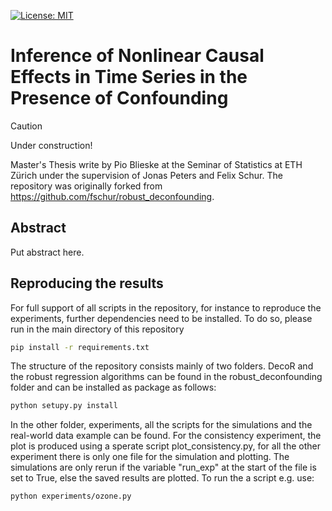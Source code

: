 [![License: MIT](https://img.shields.io/badge/License-MIT-yellow.svg)](https://opensource.org/licenses/MIT)

# Inference of Nonlinear Causal Effects in Time Series in the Presence of Confounding


> [!CAUTION]
> Under construction!

Master's Thesis write by Pio Blieske at the Seminar of Statistics at ETH Zürich under the supervision of Jonas Peters and Felix Schur. The repository was originally forked from https://github.com/fschur/robust_deconfounding.

## Abstract

Put abstract here.


## Reproducing the results
For full support of all scripts in the repository, for instance to reproduce the experiments, further dependencies need
to be installed. 
To do so, please run in the main directory of this repository 
```bash
pip install -r requirements.txt
``` 
The structure of the repository consists mainly of two folders. DecoR and the robust regression algorithms can be found in the robust_deconfounding folder and can be installed as package as follows:
```bash
python setupy.py install
``` 
In the other folder, experiments, all the scripts for the simulations and the real-world data example can be found. For the consistency experiment, the plot is produced using a sperate script plot_consistency.py, for all the other experiment there is only one file for the simulation and plotting. The simulations are only rerun if the variable "run_exp" at the start of the file is set to True, else the saved results are plotted. To run the a script e.g. use:
```bash
python experiments/ozone.py
``` 
